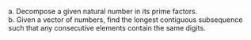 a. Decompose a given natural number in its prime factors. <br/>
b. Given a vector of numbers, find the longest contiguous subsequence such that any consecutive elements contain the same digits.


